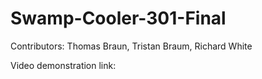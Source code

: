 # Swamp-Cooler-301-Final

Contributors: Thomas Braun, Tristan Braum, Richard White

Video demonstration link:  
